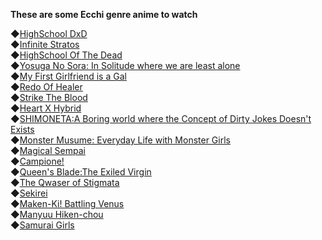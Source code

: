 **These are some Ecchi genre anime to watch**

◆[HighSchool DxD](https://anilist.co/anime/11617)\
◆[Infinite Stratos](https://anilist.co/anime/9041)\
◆[HighSchool Of The Dead](https://anilist.co/anime/8074)\
◆[Yosuga No Sora: In Solitude where we are least alone](https://anilist.co/anime/8861)\
◆[My First Girlfriend is a Gal](https://anilist.co/anime/97863)\
◆[Redo Of Healer](https://anilist.co/anime/113425)\
◆[Strike The Blood](https://anilist.co/anime/18277)\
◆[Heart X Hybrid](https://anilist.co/anime/21378)\
◆[SHIMONETA:A Boring world where the Concept of Dirty Jokes Doesn't Exists](https://anilist.co/anime/20910)\
◆[Monster Musume: Everyday Life with Monster Girls](https://anilist.co/anime/21093)\
◆[Magical Sempai](https://anilist.co/anime/105074)\
◆[Campione!](https://anilist.co/anime/12293)\
◆[Queen's Blade:The Exiled Virgin](https://anilist.co/anime/4719)\
◆[The Qwaser of Stigmata](https://anilist.co/anime/6500)\
◆[Sekirei](https://anilist.co/anime/4063)\
◆[Maken-Ki! Battling Venus](https://anilist.co/anime/9936)\
◆[Manyuu Hiken-chou](https://anilist.co/anime/10465)\
◆[Samurai Girls](https://anilist.co/anime/8277)

